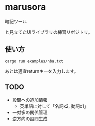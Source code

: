 # marusora

暗記ツール

と見立てたUIライブラリの練習リポジトリ。

## 使い方


```
cargo run examples/nba.txt
```

あとは適宜returnキーを入力します。

## TODO

* 設問への追加情報
  * 英単語に対して「名詞x2, 動詞x1」
* 一対多の関係管理
* 逆方向の設問生成

